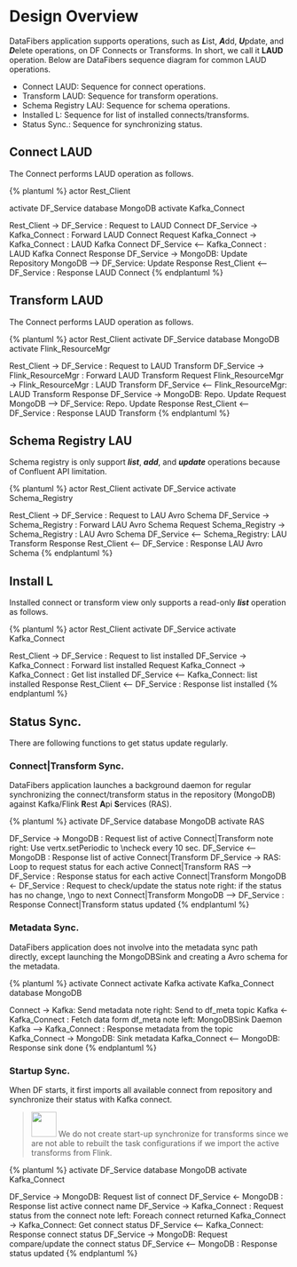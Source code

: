 # Design Overview
DataFibers application supports operations, such as ***L***ist, ***A***dd, ***U***pdate, and ***D***elete operations, on DF Connects or Transforms. In short, we call it **LAUD** operation. Below are DataFibers sequence diagram for common LAUD operations.

* Connect LAUD: Sequence for connect operations.
* Transform LAUD: Sequence for transform operations.
* Schema Registry LAU: Sequence for schema operations. 
* Installed L: Sequence for list of installed connects/transforms.
* Status Sync.: Sequence for synchronizing status.

## Connect LAUD
The Connect performs LAUD operation as follows.

{% plantuml %}
actor Rest_Client

activate DF_Service
database MongoDB
activate Kafka_Connect

Rest_Client -> DF_Service : Request to LAUD Connect
DF_Service -> Kafka_Connect : Forward LAUD Connect Request
Kafka_Connect -> Kafka_Connect : LAUD Kafka Connect
DF_Service <-- Kafka_Connect : LAUD Kafka Connect Response
DF_Service  -> MongoDB: Update Repository
MongoDB --> DF_Service: Update Response
Rest_Client <-- DF_Service : Response LAUD Connect
{% endplantuml %}

## Transform LAUD
The Connect performs LAUD operation as follows.

{% plantuml %}
actor Rest_Client
activate DF_Service
database MongoDB
activate Flink_ResourceMgr

Rest_Client -> DF_Service : Request to LAUD Transform
DF_Service -> Flink_ResourceMgr : Forward LAUD Transform Request
Flink_ResourceMgr -> Flink_ResourceMgr : LAUD Transform
DF_Service <-- Flink_ResourceMgr: LAUD Transform Response
DF_Service  -> MongoDB: Repo. Update Request
MongoDB --> DF_Service: Repo. Update Response
Rest_Client <-- DF_Service : Response LAUD Transform
{% endplantuml %}

## Schema Registry LAU
Schema registry is only support ***list***, ***add***, and ***update*** operations because of Confluent API limitation.

{% plantuml %}
actor Rest_Client
activate DF_Service
activate Schema_Registry

Rest_Client -> DF_Service : Request to LAU Avro Schema 
DF_Service -> Schema_Registry : Forward LAU Avro Schema Request
Schema_Registry -> Schema_Registry : LAU Avro Schema
DF_Service <-- Schema_Registry: LAU Transform Response
Rest_Client <-- DF_Service : Response LAU Avro Schema
{% endplantuml %}

## Install L
Installed connect or transform view only supports a read-only ***list*** operation as follows.

{% plantuml %}
actor Rest_Client
activate DF_Service
activate Kafka_Connect

Rest_Client -> DF_Service : Request to list installed 
DF_Service -> Kafka_Connect : Forward list installed  Request
Kafka_Connect -> Kafka_Connect : Get list installed 
DF_Service <-- Kafka_Connect: list installed Response
Rest_Client <-- DF_Service : Response list installed 
{% endplantuml %}

## Status Sync.
There are following functions to get status update regularly.

### Connect|Transform Sync.
DataFibers application launches a background daemon for regular synchronizing the connect/transform status in the repository (MongoDB) against Kafka/Flink **R**est **A**pi **S**ervices (RAS).

{% plantuml %}
activate DF_Service
database MongoDB
activate RAS

DF_Service -> MongoDB : Request list of active Connect|Transform
note right: Use vertx.setPeriodic to \ncheck every 10 sec.
DF_Service <-- MongoDB : Response list of active Connect|Transform
DF_Service -> RAS: Loop to request status for each active Connect|Transform
RAS --> DF_Service : Response status for each active Connect|Transform
MongoDB <- DF_Service : Request to check/update the status
note right: if the status has no change, \ngo to next Connect|Transform
MongoDB --> DF_Service : Response Connect|Transform status updated
{% endplantuml %}

### Metadata Sync.
DataFibers application does not involve into the metadata sync path directly, except launching the MongoDBSink and creating a Avro schema for the metadata.

{% plantuml %}
activate Connect
activate Kafka
activate Kafka_Connect
database MongoDB

Connect -> Kafka: Send metadata
note right: Send to df_meta topic
Kafka <- Kafka_Connect : Fetch data form df_meta
note left: MongoDBSink Daemon
Kafka --> Kafka_Connect : Response metadata from the topic
Kafka_Connect -> MongoDB: Sink metadata
Kafka_Connect <-- MongoDB: Response sink done
{% endplantuml %}

### Startup Sync.
When DF starts, it first imports all available connect from repository and synchronize their status with Kafka connect.
><img src="image/information.jpg" width="45" height="45"/> We do not create start-up synchronize for transforms since we are not able to rebuilt the task configurations if we import the active transforms from Flink.

{% plantuml %}
activate DF_Service
database MongoDB
activate Kafka_Connect

DF_Service -> MongoDB: Request list of connect
DF_Service <- MongoDB : Response list active connect name
DF_Service -> Kafka_Connect : Request status from the connect
note left: Foreach connect returned
Kafka_Connect -> Kafka_Connect: Get connect status 
DF_Service <-- Kafka_Connect: Response connect status
DF_Service -> MongoDB: Request compare/update the connect status
DF_Service <-- MongoDB : Response status updated
{% endplantuml %}